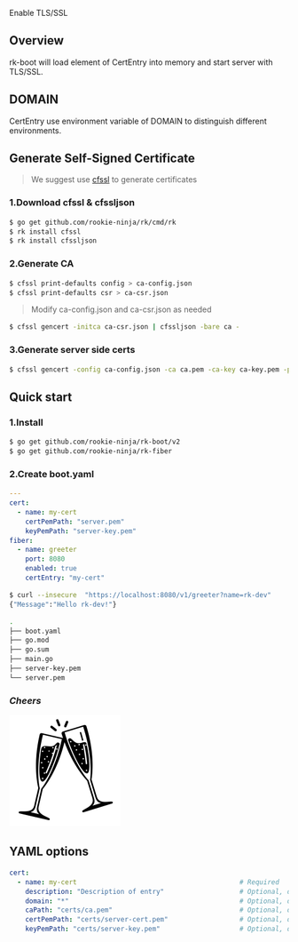 Enable TLS/SSL

## Overview
rk-boot will load element of CertEntry into memory and start server with TLS/SSL.

## DOMAIN
CertEntry use environment variable of DOMAIN to distinguish different environments.

## Generate Self-Signed Certificate
> We suggest use [cfssl](https://github.com/cloudflare/cfssl) to generate certificates

### 1.Download cfssl & cfssljson
```bash
$ go get github.com/rookie-ninja/rk/cmd/rk
$ rk install cfssl
$ rk install cfssljson
```

### 2.Generate CA
```bash
$ cfssl print-defaults config > ca-config.json
$ cfssl print-defaults csr > ca-csr.json
```
> Modify ca-config.json and ca-csr.json as needed
```bash
$ cfssl gencert -initca ca-csr.json | cfssljson -bare ca -
```

### 3.Generate server side certs
```bash
$ cfssl gencert -config ca-config.json -ca ca.pem -ca-key ca-key.pem -profile www csr.json | cfssljson -bare server
```

## Quick start
### 1.Install

```bash
$ go get github.com/rookie-ninja/rk-boot/v2
$ go get github.com/rookie-ninja/rk-fiber
```

### 2.Create boot.yaml
```yaml
---
cert:
  - name: my-cert
    certPemPath: "server.pem"
    keyPemPath: "server-key.pem"
fiber:
  - name: greeter
    port: 8080
    enabled: true
    certEntry: "my-cert"
```

```bash
$ curl --insecure  "https://localhost:8080/v1/greeter?name=rk-dev"
{"Message":"Hello rk-dev!"}
```

```bash
.
├── boot.yaml
├── go.mod
├── go.sum
├── main.go
├── server-key.pem
└── server.pem
```

### _**Cheers**_
![](../../../img/user-guide/cheers.png)

## YAML options
```yaml
cert:
  - name: my-cert                                         # Required
    description: "Description of entry"                   # Optional, default: ""
    domain: "*"                                           # Optional, default: "*"
    caPath: "certs/ca.pem"                                # Optional, default: ""
    certPemPath: "certs/server-cert.pem"                  # Optional, default: ""
    keyPemPath: "certs/server-key.pem"                    # Optional, default: ""
```